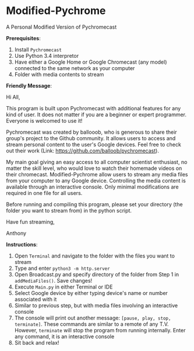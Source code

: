 # Modified-Pychrome
A Personal Modified Version of Pychromecast

**Prerequisites**:

1. Install `Pychromecast`
2. Use Python 3.4 interpretor
3. Have either a Google Home or Google Chromecast (any model) connected to the same network as your computer
4. Folder with media contents to stream

**Friendly Message**:

Hi All,

This program is built upon Pychromecast with additional features for any kind of user. It does not matter if you are a beginner or expert programmer. Everyone is welcomed to use it! 

Pychromecast was created by ballooob, who is generous to share their group's project to the Github community. It allows users to access and stream personal content to the user's Google devices. Feel free to check out their work (Link: https://github.com/balloob/pychromecast). 

My main goal giving an easy access to all computer scientist enthusiast, no matter the skill level, who would love to watch their homemade videos on their chromecast. Modified-Pychrome allow users to stream any media files from your computer to any Google device. Controlling the media content is available through an interactive console. Only minimal modifications are required in one file for all users. 

Before running and compiling this program, please set your directory (the folder you want to stream from) in the python script.

Have fun streaming,

Anthony

**Instructions**:

1. Open `Terminal` and navigate to the folder with the files you want to stream
2. Type and enter `python3 -m http.server`
3. Open Broadcast.py and specify directory of the folder from Step 1 in `addMediaFiles()`. Save changes!
4. Execute `Main.py` in either Terminal or IDE
5. Select Google device by either typing device's name or number associated with it
6. Similar to previous step, but with media files involving an interactive console
7. The console will print out another message: `[pause, play, stop, terminate]`. These commands are similar to a remote of any T.V. However, `terminate` will stop the program from running internally. Enter any command, it is an interactive console
8. Sit back and relax!
